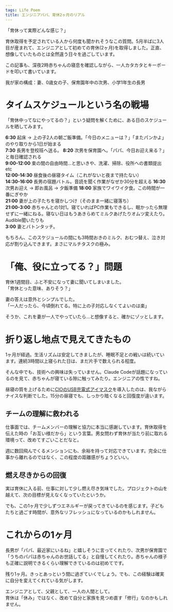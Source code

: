```yaml
---
tags: Life Poem
title: エンジニアパパ、育休2ヶ月のリアル
---
```


「育休って実際どんな感じ？」

育休取得を予定されている人から何度も聞かれそうなこの質問。5月半ばに3人目が産まれて、エンジニアとして初めての育休(2ヶ月)を取得しました。正直、想像していたものとは全然違う日々を過ごしています。

この記事も、深夜2時赤ちゃんの寝息を確認しながら、一人カタカタとキーボードを叩いて書いています。

我が家の構成：妻、0歳女の子、保育園年中の次男、小学1年生の長男

# タイムスケジュールという名の戦場

「育休中ってなにやってるの？」という疑問を解くために、ある日のスケジュールを晒してみます。

**6:30** 起床 → 上の子2人の朝ご飯準備。「今日のメニューは？」「またパンかよ」のやり取りから1日が始まる  
**7:30** 長男を登校班へ送る。
**8:20** 次男を保育園へ。「パパ、今日お迎え来る？」と毎日確認される  
**9:00-12:00** 束の間の自由時間...と思いきや、洗濯、掃除、役所への書類提出etc  
**12:00-14:30** 昼食後の昼寝タイム（これがないと夜まで持たない）  
**14:30-16:00** 長男の宿題バトル。音読を聞く作業がなぜか30分を超える
**16:30** 次男お迎え → 即お風呂 → 夕飯準備
**18:00** 家族でワイワイ夕食。この時間が一番にぎやか  
**21:00** 妻が上の子たちを寝かしつけ（そのまま一緒に寝落ち）  
**21:00-3:00** 赤ちゃんとの1対1。寝ていればPC作業もできるし、眠かったら無理せずに一緒にねる。寝ない日はもうあきらめてミルクあげたりオムツ変えたり。Audible聞いたりも  
**3:00** 妻とバトンタッチ。

もちろん、このスケジュールの間にも3時間おきのミルク、おむつ替え、泣き対応が割り込んできます。まさにマルチタスクの極み。

# 「俺、役に立ってる？」問題

育休1週間目、ふと不安になって妻に聞いてしまいました。  
「育休とった意味、ありそう？」

妻の答えは意外とシンプルでした。  
「一人だったら、今頃倒れてる。特に上の子対応しなくてよいのは楽」

そうか、これを妻が一人でやっていたら...と想像すると、確かにゾッとします。


# 折り返し地点で見えてきたもの

1ヶ月が経過。生活リズムは安定してきましたが、睡眠不足との戦いは続いています。連続3時間以上寝られた日は、まだ片手で数えられる程度。

そんな中でも、技術への興味は失っていません。Claude Codeが話題になっているのを見て、赤ちゃんが寝ている隙に触ってみたり。エンジニアの性ですね。

昼寝の質を上げるために[CIOのUSB充電式アイマスク](https://amzn.to/442tsLW)を導入したのは、我ながらナイスな判断でした。15分の昼寝でも、しっかり暗くなると回復度が違います。

## チームの理解に救われる

仕事面では、チームメンバーの理解と協力に本当に感謝しています。育休取得を伝えた時の「お互い様だから」という言葉。男女問わず育休が当たり前に取れる環境って、改めてすごいことだなと。

週に数回飛んでくるメンションにも、余裕を持って対応できています。完全に仕事から離れるのではなく、この程度の距離感がちょうどいい。

## 燃え尽きからの回復

実は育休に入る前、仕事に対して少し燃え尽き気味でした。プロジェクトの山を越えて、次の目標が見えなくなっていたというか。

でも、この1ヶ月で少しずつエネルギーが戻ってきているのを感じます。子どもたちと過ごす時間が、意外なリフレッシュになっているのかもしれません。

# これからの1ヶ月

長男が「パパ、最近家にいるね」と嬉しそうに言ってくれたり、次男が保育園で「うちのパパは赤ちゃんのお世話してる」と自慢してくれたり。赤ちゃんの様子も正確に説明できるくらい理解できているのは初めてです。

残り1ヶ月。きっとあっという間に過ぎていくでしょう。でも、この経験は確実に自分を変えてくれている気がします。

エンジニアとして、父親として、一人の人間として。  
育休は「休み」ではなく、改めて自分と家族を見つめ直す「修行」なのかもしれません。